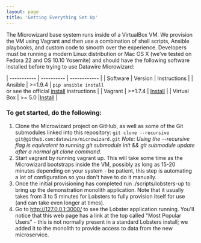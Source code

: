 ```yaml
---
layout: page
title: 'Getting Everything Set Up'
---
```

The Microwizard base system runs inside of a VirtualBox VM. We provision the VM using Vagrant and then use a combination of shell scripts, Ansible playbooks, and custom code to smooth over the experience. Developers must be running a modern Linux distribution or Mac OS X (we’ve tested on Fedora 22 and OS 10.10 Yosemite) and should have the following software installed before trying to use Datawire Microwizard:

| ----------- | ---------- | ------------ |
| Software    | Version    | Instructions |
| Ansible     | &gt;=1.9.4 | `pip ansible install` <br>or see the official [install](http://docs.ansible.com/ansible/intro_installation.html) instructions |
| Vagrant     | &gt;=1.7.4 | [Install](https://docs.vagrantup.com/v2/installation/index.html) |
| Virtual Box | &gt;= 5.0  |[Install](https://www.virtualbox.org/wiki/Downloads) |

### To get started, do the following:

1. Clone the Microwizard project on GitHub, as well as some of the Git submodules linked into this repository:
  `git clone --recursive git@github.com:datawire/microwizard.git`
  _Note: Using the --recursive flag is equivalent to running git submodule init &amp;&amp; git submodule update after a normal git clone command._
2. Start vagrant by running vagrant up. This will take some time as the Microwizard bootstraps inside the VM, possibly as long as 15-20 minutes depending on your system - be patient, this step is automating a lot of configuration so you don't have to do it manually.
3. Once the initial provisioning has completed run ./scripts/lobsters-up to bring up the demonstration monolith application. Note that it usually takes from 3 to 5 minutes for Lobsters to fully provision itself for use (and can take even longer at times).
4. Go to <a href="http://127.0.0.1:3000/">http://127.0.0.1:3000/</a> to see the Lobster application running. You'll notice that this web page has a link at the top called "Most Popular Users" - this is not normally present in a standard Lobsters install; we added it to the monolith to provide access to data from the new microservice.
